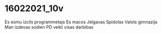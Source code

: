 # 16022021_10v
Es esmu izcils programmetajs
Es macos Jelgavas Spidolas Valsts gimnazija
Man izdevas sodien PD veikt visas darbibas
